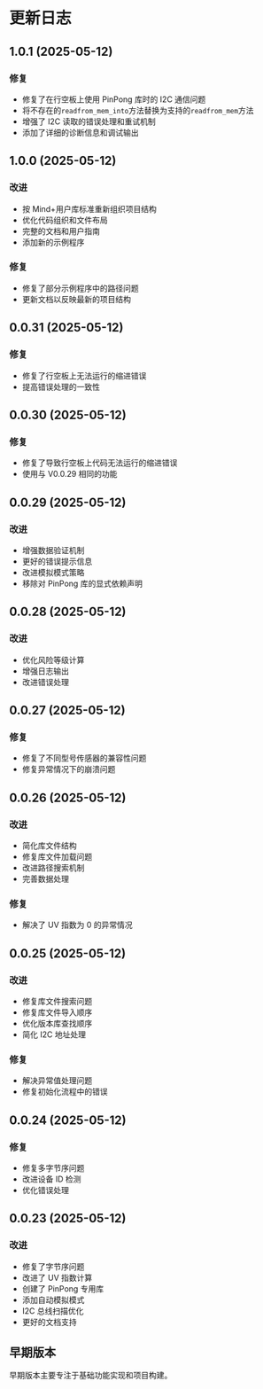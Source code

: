 # 更新日志

## 1.0.1 (2025-05-12)

### 修复

- 修复了在行空板上使用 PinPong 库时的 I2C 通信问题
- 将不存在的`readfrom_mem_into`方法替换为支持的`readfrom_mem`方法
- 增强了 I2C 读取的错误处理和重试机制
- 添加了详细的诊断信息和调试输出

## 1.0.0 (2025-05-12)

### 改进

- 按 Mind+用户库标准重新组织项目结构
- 优化代码组织和文件布局
- 完整的文档和用户指南
- 添加新的示例程序

### 修复

- 修复了部分示例程序中的路径问题
- 更新文档以反映最新的项目结构

## 0.0.31 (2025-05-12)

### 修复

- 修复了行空板上无法运行的缩进错误
- 提高错误处理的一致性

## 0.0.30 (2025-05-12)

### 修复

- 修复了导致行空板上代码无法运行的缩进错误
- 使用与 V0.0.29 相同的功能

## 0.0.29 (2025-05-12)

### 改进

- 增强数据验证机制
- 更好的错误提示信息
- 改进模拟模式策略
- 移除对 PinPong 库的显式依赖声明

## 0.0.28 (2025-05-12)

### 改进

- 优化风险等级计算
- 增强日志输出
- 改进错误处理

## 0.0.27 (2025-05-12)

### 修复

- 修复了不同型号传感器的兼容性问题
- 修复异常情况下的崩溃问题

## 0.0.26 (2025-05-12)

### 改进

- 简化库文件结构
- 修复库文件加载问题
- 改进路径搜索机制
- 完善数据处理

### 修复

- 解决了 UV 指数为 0 的异常情况

## 0.0.25 (2025-05-12)

### 改进

- 修复库文件搜索问题
- 修复库文件导入顺序
- 优化版本库查找顺序
- 简化 I2C 地址处理

### 修复

- 解决异常值处理问题
- 修复初始化流程中的错误

## 0.0.24 (2025-05-12)

### 修复

- 修复多字节序问题
- 改进设备 ID 检测
- 优化错误处理

## 0.0.23 (2025-05-12)

### 改进

- 修复了字节序问题
- 改进了 UV 指数计算
- 创建了 PinPong 专用库
- 添加自动模拟模式
- I2C 总线扫描优化
- 更好的文档支持

## 早期版本

早期版本主要专注于基础功能实现和项目构建。
